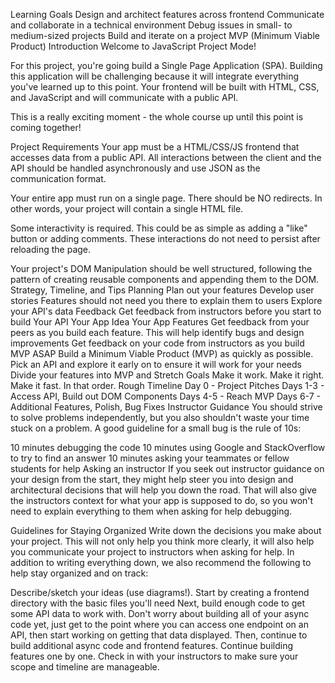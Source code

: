 Learning Goals
Design and architect features across frontend
Communicate and collaborate in a technical environment
Debug issues in small- to medium-sized projects
Build and iterate on a project MVP (Minimum Viable Product)
Introduction
Welcome to JavaScript Project Mode!

For this project, you're going build a Single Page Application (SPA). Building this application will be challenging because it will integrate everything you've learned up to this point. Your frontend will be built with HTML, CSS, and JavaScript and will communicate with a public API.

This is a really exciting moment - the whole course up until this point is coming together!

Project Requirements
Your app must be a HTML/CSS/JS frontend that accesses data from a public API. All interactions between the client and the API should be handled asynchronously and use JSON as the communication format.

Your entire app must run on a single page. There should be NO redirects. In other words, your project will contain a single HTML file.

Some interactivity is required. This could be as simple as adding a "like" button or adding comments. These interactions do not need to persist after reloading the page.

Your project's DOM Manipulation should be well structured, following the pattern of creating reusable components and appending them to the DOM.
Strategy, Timeline, and Tips
Planning
Plan out your features
Develop user stories
Features should not need you there to explain them to users
Explore your API's data
Feedback
Get feedback from instructors before you start to build
Your API
Your App Idea
Your App Features
Get feedback from your peers as you build each feature. This will help identify bugs and design improvements
Get feedback on your code from instructors as you build
MVP ASAP
Build a Minimum Viable Product (MVP) as quickly as possible.
Pick an API and explore it early on to ensure it will work for your needs
Divide your features into MVP and Stretch Goals
Make it work. Make it right. Make it fast. In that order. 
Rough Timeline
Day 0 - Project Pitches
Days 1-3 -  Access API, Build out DOM Components
Days 4-5 - Reach MVP
Days 6-7 - Additional Features, Polish, Bug Fixes
Instructor Guidance
You should strive to solve problems independently, but you also shouldn't waste your time stuck on a problem. A good guideline for a small bug is the rule of 10s:

10 minutes debugging the code
10 minutes using Google and StackOverflow to try to find an answer
10 minutes asking your teammates or fellow students for help
Asking an instructor
If you seek out instructor guidance on your design from the start, they might help steer you into design and architectural decisions that will help you down the road. That will also give the instructors context for what your app is supposed to do, so you won't need to explain everything to them when asking for help debugging.

Guidelines for Staying Organized
Write down the decisions you make about your project. This will not only help you think more clearly, it will also help you communicate your project to instructors when asking for help. In addition to writing everything down, we also recommend the following to help stay organized and on track:

Describe/sketch your ideas (use diagrams!).
Start by creating a frontend directory with the basic files you'll need
Next, build enough code to get some API data to work with. Don't worry about building all of your async code yet, just get to the point where you can access one endpoint on an API, then start working on getting that data displayed.
Then, continue to build additional async code and frontend features.
Continue building features one by one.
Check in with your instructors to make sure your scope and timeline are manageable.